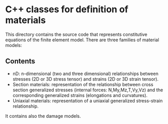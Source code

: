 # C++ classes for definition of materials

This directory contains the source code that represents constitutive equations of the finite element model. There are three families of material models:

## Contents
  - nD: n-dimensional (two and three dimensional) relationships between stresses (2D or 3D stress tensor) and strains (2D or 3D strain tensor).
  - Section materials: representation of the relationship between cross section generalized stresses (internal forces: N,My,Mz,T,Vy,Vz) and the corresponding generalized strains (elongations and curvatures).
  - Uniaxial materials: representation of a uniaxial generalized stress-strain relationship.

It contains also the damage models.
